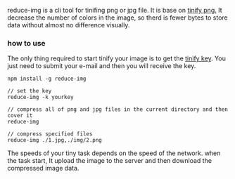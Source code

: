 reduce-img is a cli tool for tinifing png or jpg file. It is base on [tinify png.](https://tinypng.com/) It decrease the number of colors in the image, so therd is fewer bytes to store data without almost no difference visually.

### how to use

The only thing required to start tinify your image is to get the [tinify key](https://tinypng.com/developers). You just need to submit your e-mail and then you will receive the key.

```
npm install -g reduce-img

// set the key
reduce-img -k yourkey

// compress all of png and jpg files in the current directory and then cover it
reduce-img

// compress specified files
reduce-img ./1.jpg,./img/2.png
```

The speeds of your tiny task depends on the speed of the network. when the task start, It upload the image to the server and then download the compressed image data.
